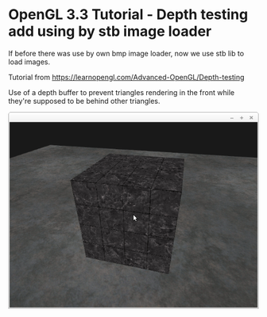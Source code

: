 # OpenGL 3.3 Tutorial - Depth testing add using by stb image loader

If before there was use by own bmp image loader, now we use stb lib to load images.

Tutorial from https://learnopengl.com/Advanced-OpenGL/Depth-testing

Use of a depth buffer to prevent triangles rendering in the front while they're supposed to be behind other triangles.

![alt text](https://github.com/tapin13/openGL-3-3-examples/blob/master/tutorialXIV1_deep_testing/Screenshot.png)


